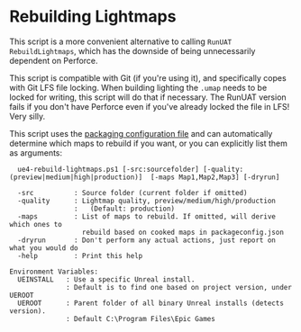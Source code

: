 # Rebuilding Lightmaps

This script is a more convenient alternative to calling `RunUAT RebuildLightmaps`, which 
has the downside of being unnecessarily dependent on Perforce.

This script is compatible with Git (if you're using it), and specifically copes
with Git LFS file locking. When building lighting the `.umap` needs to be locked 
for writing, this script will do that if necessary. The RunUAT version fails if
you don't have Perforce even if you've already locked the file in LFS! Very silly.

This script uses the [packaging configuration file](./Package.md) and can 
automatically determine which maps to rebuild if you want, or you can 
explicitly list them as arguments: 

```
  ue4-rebuild-lightmaps.ps1 [-src:sourcefolder] [-quality:(preview|medium|high|production)]  [-maps Map1,Map2,Map3] [-dryrun]

  -src          : Source folder (current folder if omitted)
  -quality      : Lightmap quality, preview/medium/high/production
                :   (Default: production)
  -maps         : List of maps to rebuild. If omitted, will derive which ones to
                  rebuild based on cooked maps in packageconfig.json
  -dryrun       : Don't perform any actual actions, just report on what you would do
  -help         : Print this help

Environment Variables:
  UEINSTALL   : Use a specific Unreal install.
              : Default is to find one based on project version, under UEROOT
  UEROOT      : Parent folder of all binary Unreal installs (detects version).
              : Default C:\Program Files\Epic Games
```